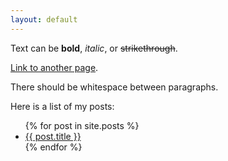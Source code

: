 ```yaml
---
layout: default
---
```


Text can be **bold**, _italic_, or ~~strikethrough~~.

[Link to another page](./_site/about-page.md).

There should be whitespace between paragraphs.

Here is a list of my posts:

<ul>
  {% for post in site.posts %}
    <li>
      <a href="{{ post.url }}">{{ post.title }}</a>
    </li>
  {% endfor %}
</ul>
